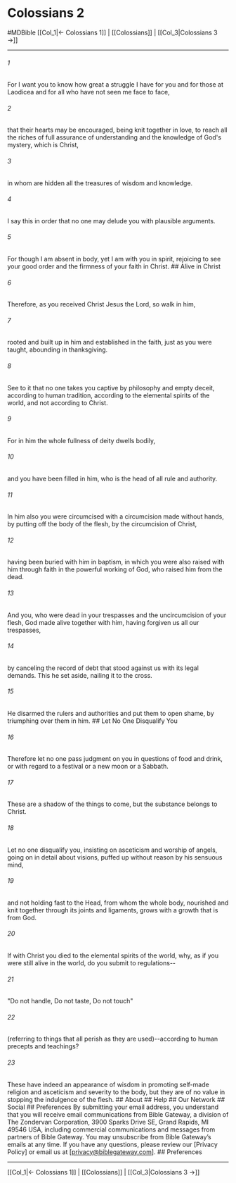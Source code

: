 # Colossians 2
#MDBible
[[Col_1|← Colossians 1]] | [[Colossians]] | [[Col_3|Colossians 3 →]]

***


###### 1 
For I want you to know how great a struggle I have for you and for those at Laodicea and for all who have not seen me face to face, 

###### 2 
that their hearts may be encouraged, being knit together in love, to reach all the riches of full assurance of understanding and the knowledge of God's mystery, which is Christ, 

###### 3 
in whom are hidden all the treasures of wisdom and knowledge. 

###### 4 
I say this in order that no one may delude you with plausible arguments. 

###### 5 
For though I am absent in body, yet I am with you in spirit, rejoicing to see your good order and the firmness of your faith in Christ. ## Alive in Christ 

###### 6 
Therefore, as you received Christ Jesus the Lord, so walk in him, 

###### 7 
rooted and built up in him and established in the faith, just as you were taught, abounding in thanksgiving. 

###### 8 
See to it that no one takes you captive by philosophy and empty deceit, according to human tradition, according to the elemental spirits of the world, and not according to Christ. 

###### 9 
For in him the whole fullness of deity dwells bodily, 

###### 10 
and you have been filled in him, who is the head of all rule and authority. 

###### 11 
In him also you were circumcised with a circumcision made without hands, by putting off the body of the flesh, by the circumcision of Christ, 

###### 12 
having been buried with him in baptism, in which you were also raised with him through faith in the powerful working of God, who raised him from the dead. 

###### 13 
And you, who were dead in your trespasses and the uncircumcision of your flesh, God made alive together with him, having forgiven us all our trespasses, 

###### 14 
by canceling the record of debt that stood against us with its legal demands. This he set aside, nailing it to the cross. 

###### 15 
He disarmed the rulers and authorities and put them to open shame, by triumphing over them in him. ## Let No One Disqualify You 

###### 16 
Therefore let no one pass judgment on you in questions of food and drink, or with regard to a festival or a new moon or a Sabbath. 

###### 17 
These are a shadow of the things to come, but the substance belongs to Christ. 

###### 18 
Let no one disqualify you, insisting on asceticism and worship of angels, going on in detail about visions, puffed up without reason by his sensuous mind, 

###### 19 
and not holding fast to the Head, from whom the whole body, nourished and knit together through its joints and ligaments, grows with a growth that is from God. 

###### 20 
If with Christ you died to the elemental spirits of the world, why, as if you were still alive in the world, do you submit to regulations-- 

###### 21 
"Do not handle, Do not taste, Do not touch" 

###### 22 
(referring to things that all perish as they are used)--according to human precepts and teachings? 

###### 23 
These have indeed an appearance of wisdom in promoting self-made religion and asceticism and severity to the body, but they are of no value in stopping the indulgence of the flesh. ## About ## Help ## Our Network ## Social ## Preferences By submitting your email address, you understand that you will receive email communications from Bible Gateway, a division of The Zondervan Corporation, 3900 Sparks Drive SE, Grand Rapids, MI 49546 USA, including commercial communications and messages from partners of Bible Gateway. You may unsubscribe from Bible Gateway&rsquo;s emails at any time. If you have any questions, please review our [Privacy Policy] or email us at [privacy@biblegateway.com]. ## Preferences

***

[[Col_1|← Colossians 1]] | [[Colossians]] | [[Col_3|Colossians 3 →]]

